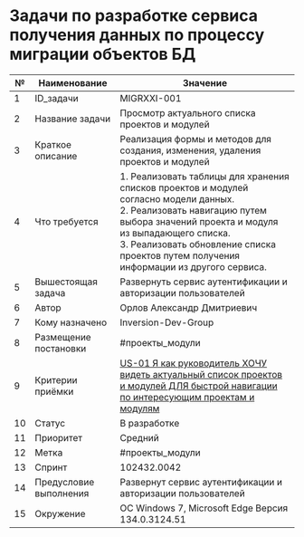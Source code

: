 # Задачи по разработке сервиса получения данных по процессу миграции объектов БД

|№   | Наименование          | Значение                                                                   |
|----| --------------------- | -------------------------------------------------------------------------- |
| 1  | ID_задачи             | MIGRXXI-001                                                                |
| 2  | Название задачи       | Просмотр актуального списка проектов и модулей                                                 |
| 3  | Краткое описание      | Реализация формы и методов для создания, изменения, удаления проектов и модулей                                                        |
| 4  | Что требуется         | 1. Реализовать таблицы для хранения списков проектов и модулей согласно модели данных.<br/> 2. Реализовать навигацию путем выбора значений проекта и модуля из выпадающего списка.<br/>3. Реализовать обновление списка проектов путем получения информации из другого сервиса.                                                       |
| 5  | Вышестоящая задача    | Развернуть сервис аутентификации и авторизации пользователей                                                                    |
| 6  | Автор                 | Орлов Александр Дмитриевич                                                                |
| 7  | Кому назначено        | Inversion-Dev-Group                                                                |
| 8  | Размещение постановки | #проекты_модули                                                            |
| 9  | Критерии приёмки      | [US-01 Я как руководитель ХОЧУ видеть актуальный список проектов и модулей ДЛЯ быстрой навигации по интересующим проектам и модулям](../ac/AC.md#us01) |
| 10  | Статус                | В разработке                                                            |
| 11  | Приоритет             | Средний                                                            |
| 12  | Метка                 | #проекты_модули                                                            |
| 13  | Спринт                | 102432.0042                                                            |
| 14  | Предусловие выполнения| Развернут сервис аутентификации и авторизации пользователей                                                                                            |
| 15  | Окружение             | OC Windows 7, Microsoft Edge Версия 134.0.3124.51                                                            |

